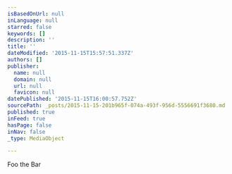 ```yaml
---
isBasedOnUrl: null
inLanguage: null
starred: false
keywords: []
description: ''
title: ''
dateModified: '2015-11-15T15:57:51.337Z'
authors: []
publisher:
  name: null
  domain: null
  url: null
  favicon: null
datePublished: '2015-11-15T16:00:57.752Z'
sourcePath: _posts/2015-11-15-201b965f-074a-493f-956d-5556691f3680.md
published: true
inFeed: true
hasPage: false
inNav: false
_type: MediaObject

---
```

Foo the Bar